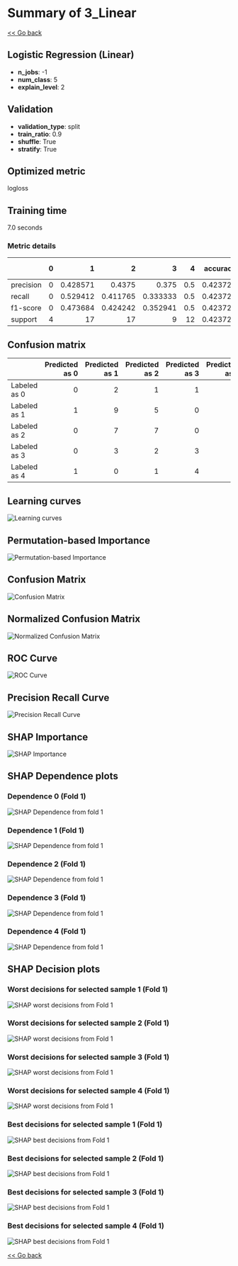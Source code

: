 # Summary of 3_Linear

[<< Go back](../README.md)


## Logistic Regression (Linear)
- **n_jobs**: -1
- **num_class**: 5
- **explain_level**: 2

## Validation
 - **validation_type**: split
 - **train_ratio**: 0.9
 - **shuffle**: True
 - **stratify**: True

## Optimized metric
logloss

## Training time

7.0 seconds

### Metric details
|           |   0 |         1 |         2 |        3 |    4 |   accuracy |   macro avg |   weighted avg |   logloss |
|:----------|----:|----------:|----------:|---------:|-----:|-----------:|------------:|---------------:|----------:|
| precision |   0 |  0.428571 |  0.4375   | 0.375    |  0.5 |   0.423729 |    0.348214 |       0.408444 |   1.69297 |
| recall    |   0 |  0.529412 |  0.411765 | 0.333333 |  0.5 |   0.423729 |    0.354902 |       0.423729 |   1.69297 |
| f1-score  |   0 |  0.473684 |  0.424242 | 0.352941 |  0.5 |   0.423729 |    0.350174 |       0.414258 |   1.69297 |
| support   |   4 | 17        | 17        | 9        | 12   |   0.423729 |   59        |      59        |   1.69297 |


## Confusion matrix
|              |   Predicted as 0 |   Predicted as 1 |   Predicted as 2 |   Predicted as 3 |   Predicted as 4 |
|:-------------|-----------------:|-----------------:|-----------------:|-----------------:|-----------------:|
| Labeled as 0 |                0 |                2 |                1 |                1 |                0 |
| Labeled as 1 |                1 |                9 |                5 |                0 |                2 |
| Labeled as 2 |                0 |                7 |                7 |                0 |                3 |
| Labeled as 3 |                0 |                3 |                2 |                3 |                1 |
| Labeled as 4 |                1 |                0 |                1 |                4 |                6 |

## Learning curves
![Learning curves](learning_curves.png)

## Permutation-based Importance
![Permutation-based Importance](permutation_importance.png)
## Confusion Matrix

![Confusion Matrix](confusion_matrix.png)


## Normalized Confusion Matrix

![Normalized Confusion Matrix](confusion_matrix_normalized.png)


## ROC Curve

![ROC Curve](roc_curve.png)


## Precision Recall Curve

![Precision Recall Curve](precision_recall_curve.png)



## SHAP Importance
![SHAP Importance](shap_importance.png)

## SHAP Dependence plots

### Dependence 0 (Fold 1)
![SHAP Dependence from fold 1](learner_fold_0_shap_dependence_class_0.png)
### Dependence 1 (Fold 1)
![SHAP Dependence from fold 1](learner_fold_0_shap_dependence_class_1.png)
### Dependence 2 (Fold 1)
![SHAP Dependence from fold 1](learner_fold_0_shap_dependence_class_2.png)
### Dependence 3 (Fold 1)
![SHAP Dependence from fold 1](learner_fold_0_shap_dependence_class_3.png)
### Dependence 4 (Fold 1)
![SHAP Dependence from fold 1](learner_fold_0_shap_dependence_class_4.png)

## SHAP Decision plots

### Worst decisions for selected sample 1 (Fold 1)
![SHAP worst decisions from Fold 1](learner_fold_0_sample_0_worst_decisions.png)
### Worst decisions for selected sample 2 (Fold 1)
![SHAP worst decisions from Fold 1](learner_fold_0_sample_1_worst_decisions.png)
### Worst decisions for selected sample 3 (Fold 1)
![SHAP worst decisions from Fold 1](learner_fold_0_sample_2_worst_decisions.png)
### Worst decisions for selected sample 4 (Fold 1)
![SHAP worst decisions from Fold 1](learner_fold_0_sample_3_worst_decisions.png)
### Best decisions for selected sample 1 (Fold 1)
![SHAP best decisions from Fold 1](learner_fold_0_sample_0_best_decisions.png)
### Best decisions for selected sample 2 (Fold 1)
![SHAP best decisions from Fold 1](learner_fold_0_sample_1_best_decisions.png)
### Best decisions for selected sample 3 (Fold 1)
![SHAP best decisions from Fold 1](learner_fold_0_sample_2_best_decisions.png)
### Best decisions for selected sample 4 (Fold 1)
![SHAP best decisions from Fold 1](learner_fold_0_sample_3_best_decisions.png)

[<< Go back](../README.md)
